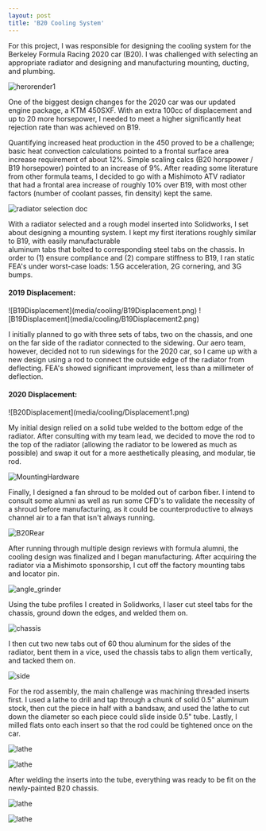 ```yaml
---
layout: post
title: 'B20 Cooling System'
---
```


For this project, I was responsible for designing the cooling system for the Berkeley Formula Racing 2020 car (B20).
I was challenged with selecting an appropriate radiator and designing and manufacturing mounting, ducting, and plumbing.

![herorender1](media/cooling/FrontQuarter.JPG)

One of the biggest design changes for the 2020 car was our updated engine package, a KTM 450SXF. 
With an extra 100cc of displacement and up to 20 more horsepower, I needed to meet a higher 
significantly heat rejection rate than was achieved on B19.

Quantifying increased heat production in the 450 proved to be a challenge; basic heat convection 
calculations pointed to a frontal surface area increase requirement of about 12%. Simple scaling calcs 
(B20 horspower / B19 horsepower) pointed to an increase of 9%. After reading some literature from 
other formula teams, I decided to go with a Mishimoto ATV radiator that had a frontal area increase of 
roughly 10% over B19, with most other factors (number of coolant passes, fin density) kept the same.

![radiator selection doc](media/cooling/spreadsheet.jpg)

With a radiator selected and a rough model inserted into Solidworks, I set about designing a 
mounting system. I kept my first iterations roughly similar to B19, with easily manufacturable  
aluminum tabs that bolted to corresponding steel tabs on the chassis. In order to (1) ensure compliance and (2) 
compare stiffness to B19, I ran static FEA's under worst-case loads: 1.5G acceleration, 2G cornering, and 3G bumps.


<h4>2019 Displacement:</h4>
![B19Displacement](media/cooling/B19Displacement.png)
![B19Displacement](media/cooling/B19Displacement2.png)

I initially planned to go with three sets of tabs, two on the chassis, and one on the far side 
of the radiator connected to the sidewing. Our aero team, however,  decided not to run sidewings for 
the 2020 car, so I came up with a new design using a rod to connect the outside edge of the radiator from 
deflecting. FEA's showed significant improvement, less than a millimeter of deflection.

<h4>2020 Displacement:</h4>
![B20Displacement](media/cooling/Displacement1.png)

My initial design relied on a solid tube welded to the bottom edge of the radiator. After 
consulting with my team lead, we decided to move the rod to the top of the radiator (allowing the 
radiator to be lowered as much as possible) and swap it out for a more aesthetically pleasing, and 
modular, tie rod.

![MountingHardware](media/cooling/manufacturing.JPG)

Finally, I designed a fan shroud to be molded out of carbon fiber. I intend to consult some alumni as well 
as run some CFD's to validate the necessity of a shroud before manufacturing, as it could be counterproductive 
to always channel air to a fan that isn't always running.

![B20Rear](media/cooling/RearQuarter.JPG)

After running through multiple design reviews with formula alumni, the cooling design was finalized 
and I began manufacturing. After acquiring the radiator via a Mishimoto sponsorship, I cut off the 
factory mounting tabs and locator pin.

![angle_grinder](media/cooling/anglegrinder.jpg)

Using the tube profiles I created in Solidworks, I laser cut steel tabs for the chassis, ground 
down the edges, and welded them on. 

![chassis](media/cooling/chassistabs.jpg)

I then cut two new tabs out of 60 thou aluminum for the sides of the radiator, bent them in 
a vice,  used the chassis tabs to align them vertically, and tacked them on.

![side](media/cooling/radtabs.jpg)

For the rod assembly, the main challenge was machining threaded inserts first.
 I used a lathe to drill and tap through a chunk of solid 0.5" 
aluminum stock, then cut the piece in half with a bandsaw, and used the lathe to cut down 
the diameter so each piece could slide inside 0.5" tube. Lastly, I milled flats onto each 
insert so that the rod could be tightened once on the car.

![lathe](media/cooling/lathe.jpg)

![lathe](media/cooling/tierod.jpg)

After welding the inserts into the tube, everything was ready to be fit on the newly-painted 
B20 chassis.

![lathe](media/cooling/final_side.jpg)

![lathe](media/cooling/final_top.jpg)







